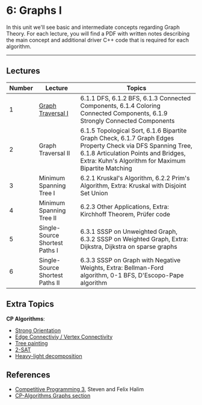 # 6: Graphs I

In this unit we'll see basic and intermediate concepts regarding Graph Theory. For each lecture, you will find a PDF with written notes describing the main concept and additional driver C++ code that is required for each algorithm.

---

## Lectures

| Number | Lecture | Topics |
| ------ | ------- | ------ |
| 1  | [Graph Traversal I](https://github.com/CPCFI-org/lectures/tree/main/6-Graphs-I/Lecture1-GraphTraversal-I)  | 6.1.1 DFS, 6.1.2 BFS, 6.1.3 Connected Components, 6.1.4 Coloring Connected Components, 6.1.9 Strongly Connected Components |
| 2  | Graph Traversal II | 6.1.5 Topological Sort, 6.1.6 Bipartite Graph Check, 6.1.7 Graph Edges Property Check via DFS Spanning Tree, 6.1.8 Articulation Points and Bridges, Extra: Kuhn's Algorithm for Maximum Bipartite Matching |
| 3  | Minimum Spanning Tree I | 6.2.1 Kruskal's Algorithm, 6.2.2 Prim's Algorithm, Extra: Kruskal with Disjoint Set Union |
| 4  | Minimum Spanning Tree II  |  6.2.3 Other Applications, Extra: Kirchhoff Theorem, Prüfer code |
| 5  | Single-Source Shortest Paths I | 6.3.1 SSSP on Unweighted Graph, 6.3.2 SSSP on Weighted Graph, Extra: Dijkstra, Dijkstra on sparse graphs  |
| 6  | Single-Source Shortest Paths II | 6.3.3 SSSP on Graph with Negative Weights, Extra: Bellman-Ford algorithm, 0-1 BFS, D'Escopo-Pape algorithm |

## Extra Topics

**CP Algorithms**:

- [Strong Orientation](https://cp-algorithms.com/graph/strong-orientation.html)
- [Edge Connectiviy / Vertex Connectivity](https://cp-algorithms.com/graph/edge_vertex_connectivity.html)
- [Tree painting](https://cp-algorithms.com/graph/tree_painting.html)
- [2-SAT](https://cp-algorithms.com/graph/2SAT.html)
- [Heavy-light decomposition](https://cp-algorithms.com/graph/hld.html)

## References

- [Competitive Programming 3](https://www.amazon.com/Competitive-Programming-3rd-Steven-Halim/dp/B00FG8MNN8), Steven and Felix Halim
- [CP-Algorithms Graphs section](https://cp-algorithms.com/)
